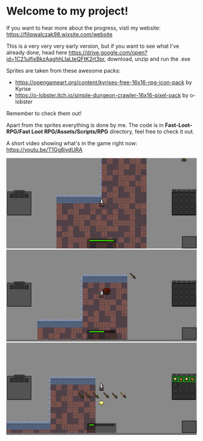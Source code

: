 # Welcome to my project!

If you want to hear more about the progress, visti my website: https://filipwalczak98.wixsite.com/website

This is a very very very early version, but if you want to see what I've already done, head here https://drive.google.com/open?id=1C21ulfixBkzAaghhLIaLteQFtK2rt3pr, download, unzip and run the .exe

Sprites are taken from these awesome packs:
- https://opengameart.org/content/kyrises-free-16x16-rpg-icon-pack by Kyrise
- https://o-lobster.itch.io/simple-dungeon-crawler-16x16-pixel-pack by o-lobster

Remember to check them out!

Apart from the sprites everything is done by me. The code is in **Fast-Loot-RPG/Fast Loot RPG/Assets/Scripts/RPG** directory, feel free to check it out.

A short video showing what's in the game right now: https://youtu.be/T1Gg8iydURA

![Image_1](https://github.com/magalek/Fast-Loot-RPG/blob/master/Fast%20Loot%20RPG/Images/Screenshot.png)
![Image_2](https://github.com/magalek/Fast-Loot-RPG/blob/master/Fast%20Loot%20RPG/Images/Screenshot2.png)
![Image_3](https://github.com/magalek/Fast-Loot-RPG/blob/master/Fast%20Loot%20RPG/Images/Screenshot3.png)
